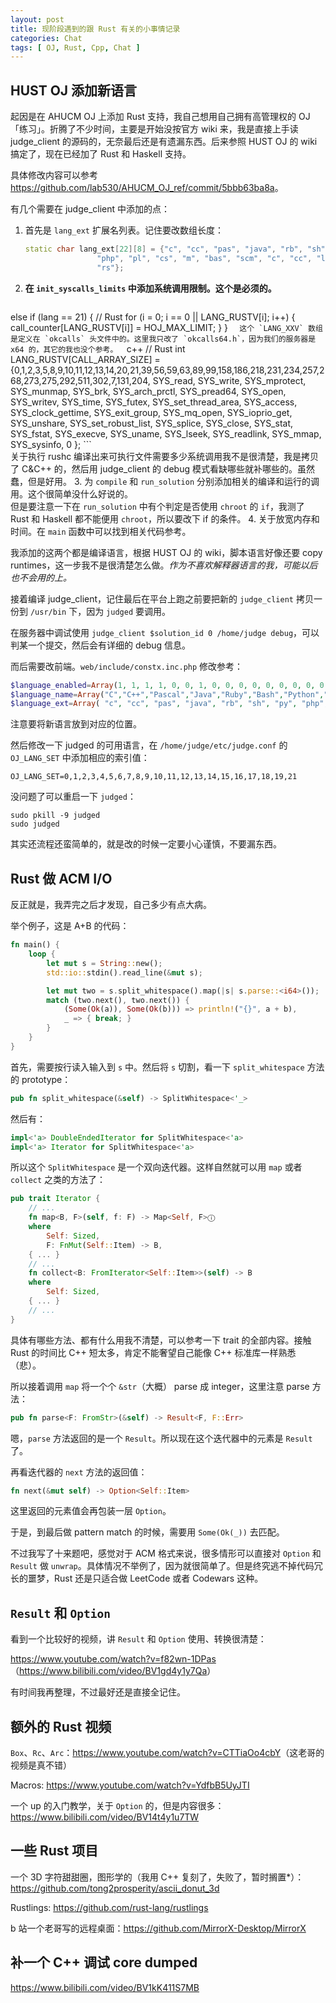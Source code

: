 ```yaml
---
layout: post
title: 现阶段遇到的跟 Rust 有关的小事情记录
categories: Chat
tags: [ OJ, Rust, Cpp, Chat ]
---
```


## HUST OJ 添加新语言

起因是在 AHUCM OJ 上添加 Rust 支持，我自己想用自己拥有高管理权的 OJ 「练习」。折腾了不少时间，主要是开始没按官方 wiki 来，我是直接上手读 judge_client 的源码的，无奈最后还是有遗漏东西。后来参照 HUST OJ 的 wiki 搞定了，现在已经加了 Rust 和 Haskell 支持。

具体修改内容可以参考 <https://github.com/lab530/AHUCM_OJ_ref/commit/5bbb63ba8a>。

有几个需要在 judge_client 中添加的点：

1.  首先是 `lang_ext` 扩展名列表。记住要改数组长度：  
    ```c++
    static char lang_ext[22][8] = {"c", "cc", "pas", "java", "rb", "sh", "py",
			        "php", "pl", "cs", "m", "bas", "scm", "c", "cc", "lua", "js", "go","sql","f95","m",
				    "rs"};
    ```
2.  **在 `init_syscalls_limits` 中添加系统调用限制。这个是必须的。**  
    ```c++
else if (lang == 21)
	{ // Rust
		for (i = 0; i == 0 || LANG_RUSTV[i]; i++)
		{
			call_counter[LANG_RUSTV[i]] = HOJ_MAX_LIMIT;
		}
	}
    ```  
    这个 `LANG_XXV` 数组是定义在 `okcalls` 头文件中的。这里我只改了 `okcalls64.h`，因为我们的服务器是 x64 的，其它的我也没个参考。  
    ```c++
    // Rust
    int LANG_RUSTV[CALL_ARRAY_SIZE] = {0,1,2,3,5,8,9,10,11,12,13,14,20,21,39,56,59,63,89,99,158,186,218,231,234,257,268,273,275,292,511,302,7,131,204,
            SYS_read, SYS_write, SYS_mprotect, SYS_munmap, SYS_brk, SYS_arch_prctl, SYS_pread64, SYS_open, SYS_writev,
            SYS_time, SYS_futex, SYS_set_thread_area, SYS_access, SYS_clock_gettime, SYS_exit_group, SYS_mq_open,
            SYS_ioprio_get, SYS_unshare, SYS_set_robust_list, SYS_splice, SYS_close, SYS_stat, SYS_fstat, SYS_execve,
            SYS_uname, SYS_lseek, SYS_readlink, SYS_mmap, SYS_sysinfo, 0 };
    ```  
    关于执行 rushc 编译出来可执行文件需要多少系统调用我不是很清楚，我是拷贝了 C&C++ 的，然后用 judge_client 的 debug 模式看缺哪些就补哪些的。虽然蠢，但是好用。
3.  为 `compile` 和 `run_solution` 分别添加相关的编译和运行的调用。这个很简单没什么好说的。  
    但是要注意一下在 `run_solution` 中有个判定是否使用 `chroot` 的 `if`，我测了 Rust 和 Haskell 都不能便用 `chroot`，所以要改下 if 的条件。
4.  关于放宽内存和时间。在 `main` 函数中可以找到相关代码参考。

我添加的这两个都是编译语言，根据 HUST OJ 的 wiki，脚本语言好像还要 copy runtimes，这一步我不是很清楚怎么做。*作为不喜欢解释器语言的我，可能以后也不会用的上。*

接着编译 judge_client，记住最后在平台上跑之前要把新的 `judge_client` 拷贝一份到 `/usr/bin` 下，因为 `judged` 要调用。

在服务器中调试使用 `judge_client $solution_id 0 /home/judge debug`，可以判某一个提交，然后会有详细的 debug 信息。

而后需要改前端。`web/include/constx.inc.php` 修改参考：

```php
$language_enabled=Array(1, 1, 1, 1, 0, 0, 1, 0, 0, 0, 0, 0, 0, 0, 0, 0, 0, 0, 0, 0, 0, 1, 0);
$language_name=Array("C","C++","Pascal","Java","Ruby","Bash","Python","PHP","Perl","C#","Obj-C","FreeBasic","Scheme","Clang","Clang++","Lua","JavaScript","Go","SQL(sqlite3)","Fortran","Matlab(Octave)","Rust","Other Language");
$language_ext=Array( "c", "cc", "pas", "java", "rb", "sh", "py", "php","pl", "cs","m","bas","scm","c","cc","lua","js","go","sql","f95", "m", "rs");
```

注意要将新语言放到对应的位置。

然后修改一下 judged 的可用语言，在 `/home/judge/etc/judge.conf` 的 `OJ_LANG_SET` 中添加相应的索引值：

```
OJ_LANG_SET=0,1,2,3,4,5,6,7,8,9,10,11,12,13,14,15,16,17,18,19,21
```

没问题了可以重启一下 `judged`：

```shell
sudo pkill -9 judged
sudo judged
```

其实还流程还蛮简单的，就是改的时候一定要小心谨慎，不要漏东西。

## Rust 做 ACM I/O

反正就是，我弄完之后才发现，自己多少有点大病。

举个例子，这是 A+B 的代码：

```rust
fn main() {
    loop {
        let mut s = String::new();
        std::io::stdin().read_line(&mut s);

        let mut two = s.split_whitespace().map(|s| s.parse::<i64>());
        match (two.next(), two.next()) {
            (Some(Ok(a)), Some(Ok(b))) => println!("{}", a + b),
            _ => { break; }
        }
    }
}
```

首先，需要按行读入输入到 `s` 中。然后将 `s` 切割，看一下 `split_whitespace` 方法的 prototype：

```rust
pub fn split_whitespace(&self) -> SplitWhitespace<'_>
```

然后有：

```rust
impl<'a> DoubleEndedIterator for SplitWhitespace<'a>
impl<'a> Iterator for SplitWhitespace<'a>
```

所以这个 `SplitWhitespace` 是一个双向迭代器。这样自然就可以用 `map` 或者 `collect` 之类的方法了：

```rust
pub trait Iterator {
    // ...
    fn map<B, F>(self, f: F) -> Map<Self, F>ⓘ
    where
        Self: Sized,
        F: FnMut(Self::Item) -> B,
    { ... }
    // ...
    fn collect<B: FromIterator<Self::Item>>(self) -> B
    where
        Self: Sized,
    { ... }
    // ...
}
```

具体有哪些方法、都有什么用我不清楚，可以参考一下 trait 的全部内容。接触 Rust 的时间比 C++ 短太多，肯定不能奢望自己能像 C++ 标准库一样熟悉（悲）。

所以接着调用 `map` 将一个个 `&str`（大概） parse 成 integer，这里注意 parse 方法：

```rust
pub fn parse<F: FromStr>(&self) -> Result<F, F::Err>
```

嗯，`parse` 方法返回的是一个 `Result`。所以现在这个迭代器中的元素是 `Result` 了。

再看迭代器的 `next` 方法的返回值：

```rust
fn next(&mut self) -> Option<Self::Item>
```

这里返回的元素值会再包装一层 `Option`。

于是，到最后做 pattern match 的时候，需要用 `Some(Ok(_))` 去匹配。

不过我写了十来题吧，感觉对于 ACM 格式来说，很多情形可以直接对 `Option` 和 `Result` 做 `unwrap`。具体情况不举例了，因为就很简单了。但是终究逃不掉代码冗长的噩梦，Rust 还是只适合做 LeetCode 或者 Codewars 这种。

## `Result` 和 `Option`

看到一个比较好的视频，讲 `Result` 和 `Option` 使用、转换很清楚：

<https://www.youtube.com/watch?v=f82wn-1DPas>（<https://www.bilibili.com/video/BV1gd4y1y7Qa>）

有时间我再整理，不过最好还是直接全记住。

## 额外的 Rust 视频

`Box`、`Rc`、`Arc`：<https://www.youtube.com/watch?v=CTTiaOo4cbY>（这老哥的视频是真不错）

Macros: <https://www.youtube.com/watch?v=YdfbB5UyJTI>

一个 up 的入门教学，关于 `Option` 的，但是内容很多：<https://www.bilibili.com/video/BV14t4y1u7TW>

## 一些 Rust 项目

一个 3D 字符甜甜圈，图形学的（我用 C++ 复刻了，失败了，暂时搁置*）：<https://github.com/tong2prosperity/ascii_donut_3d>

Rustlings: <https://github.com/rust-lang/rustlings>

b 站一个老哥写的远程桌面：<https://github.com/MirrorX-Desktop/MirrorX>

## 补一个 C++ 调试 core dumped

<https://www.bilibili.com/video/BV1kK411S7MB>
